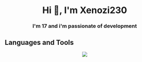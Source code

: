<h1 align="center">Hi 👋, I'm Xenozi230</h1>
<h3 align="center">I'm 17 and i'm passionate of development</h3>


## Languages and Tools
<p align="center">
  <a href="https://skillicons.dev">
    <img src="https://skillicons.dev/icons?i=git,c,cpp,cs,html,css,js,py,idea,clion,docker,vscode" />
  </a>
</p>






